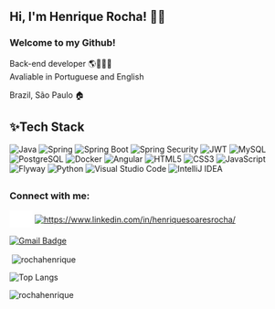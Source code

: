 
## Hi, I'm Henrique Rocha! 👋🏼


### Welcome to my Github!

Back-end developer 🌎👨🏻‍💻 <br>
Avaliable in Portuguese and English 

Brazil, São Paulo 🏠 <br>

## ✨Tech Stack

![Java](https://img.shields.io/badge/Java-007396?style=for-the-badge&logo=java&logoColor=white)
![Spring](https://img.shields.io/badge/Spring-6DB33F?style=for-the-badge&logo=spring&logoColor=white)
![Spring Boot](https://img.shields.io/badge/Spring%20Boot-6DB33F?style=for-the-badge&logo=spring-boot&logoColor=white)
![Spring Security](https://img.shields.io/badge/Spring%20Security-6DB33F?style=for-the-badge&logo=spring-security&logoColor=white)
![JWT](https://img.shields.io/badge/JWT-000000?style=for-the-badge&logo=JSON%20web%20tokens&logoColor=white)
![MySQL](https://img.shields.io/badge/MySQL-4479A1?style=for-the-badge&logo=mysql&logoColor=white)
![PostgreSQL](https://img.shields.io/badge/PostgreSQL-4169E1?style=for-the-badge&logo=postgresql&logoColor=white)
![Docker](https://img.shields.io/badge/Docker-2496ED?style=for-the-badge&logo=docker&logoColor=white)
![Angular](https://img.shields.io/badge/Angular-DD0031?style=for-the-badge&logo=angular&logoColor=white)
![HTML5](https://img.shields.io/badge/HTML5-E34F26?style=for-the-badge&logo=html5&logoColor=white)
![CSS3](https://img.shields.io/badge/CSS3-1572B6?style=for-the-badge&logo=css3&logoColor=white)
![JavaScript](https://img.shields.io/badge/JavaScript-F7DF1E?style=for-the-badge&logo=javascript&logoColor=black)
![Flyway](https://img.shields.io/badge/Flyway-CC0200?style=for-the-badge&logo=flyway&logoColor=white)
![Python](https://img.shields.io/badge/Python-3776AB?style=for-the-badge&logo=python&logoColor=white)
![Visual Studio Code](https://img.shields.io/badge/VS%20Code-0078D4?style=for-the-badge&logo=visual-studio-code&logoColor=white)
![IntelliJ IDEA](https://img.shields.io/badge/IntelliJ%20IDEA-000000?style=for-the-badge&logo=intellij-idea&logoColor=white)

## <h3 align="left">Connect with me:</h3>
<p align="left">
<a href="https://rochahenrique.me/" target="blank"><img align="center" src="https://github.com/CLorant/readme-social-icons/blob/main/medium/light/dribbble.svg" alt="http://rochahenrique.me/" height="30" width="40" /></a>
<a href="https://linkedin.com/in/https://www.linkedin.com/in/henriquesoaresrocha/" target="blank"><img align="center" src="https://raw.githubusercontent.com/rahuldkjain/github-profile-readme-generator/master/src/images/icons/Social/linked-in-alt.svg" alt="https://www.linkedin.com/in/henriquesoaresrocha/" height="30" width="40" /></a>
</p>

[![Gmail Badge](https://img.shields.io/badge/-Gmail-D14836?style=for-the-badge&logo=gmail&logoColor=white)](mailto:henriquesoaresrocha@gmail.com)

<p>&nbsp;<img align="center" src="https://github-readme-stats.vercel.app/api?username=rochahenrique&show_icons=true&locale=en" alt="rochahenrique" /></p>

![Top Langs](https://github-readme-stats.vercel.app/api/top-langs/?username=rochahenrique&layout=compact&theme=radical)







<p align="left"> <img src="https://komarev.com/ghpvc/?username=rochahenrique&label=Profile%20views&color=0e75b6&style=flat" alt="rochahenrique" /> </p>


 





